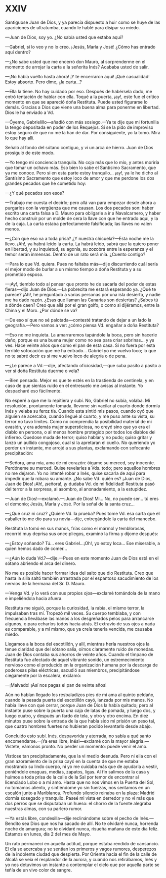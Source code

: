 # XXIV

Santiguose Juan de Dios, y ya parecía dispuesto a huir como se huye de las
apariciones de ultratumba, cuando le hablé para disipar su miedo.

—Juan de Dios, soy yo. ¿No sabía usted que estaba aquí?

—Gabriel, si lo veo y no lo creo. ¡Jesús, María y José! ¿Cómo has entrado aquí
dentro?

—¿No sabe usted que me encerró don Mauro, al sorprenderme en el momento de
arrojar la carta a la señorita Inés? Acababa usted de salir.

—¡No había vuelto hasta ahora! ¡Y te encerraron aquí! ¡Qué casualidad! Estoy
absorto. Pero dime, ¿la carta...?

—Ella la tiene. No hay cuidado por eso. Después de habérsela dado, me entró
tentación de hablar con ella. Toqué a la puerta, ¡ay!, este fue el crítico
momento en que se apareció doña Restituta. Puede usted figurarse lo demás.
Gracias a Dios que viene una buena alma para ponerme en libertad. Dios le ha
enviado a Vd.

—Óyeme, Gabrielillo—añadió con más sosiego.—Ya te dije que mi fortunilla la
tengo depositada en poder de los Requejos. Si se la pido de improviso estoy
seguro de que no me la han de dar. Por consiguiente, yo la tomo. Mira lo que
hay allí.

Señaló al fondo del sótano contiguo, y vi un arca de hierro. Juan de Dios
prosiguió de este modo.

—Yo tengo mi conciencia tranquila. No cojo más que lo mío, y antes moriría que
tomar un ochavo más. Eso bien lo sabe el Santísimo Sacramento, que ya me
conoce. Pero si en esta parte estoy tranquilo... ¡ay!, ya le he dicho al
Santísimo Sacramento que estoy loco de amor y que me perdone los dos grandes
pecados que he cometido hoy:

—¿Y qué pecados son esos?

—Trabajo me cuesta el decirlo; pero allá van para empezar desde ahora
a purgarlos con la vergüenza que me causan. Los dos pecados son: haber escrito
una carta falsa a D. Mauro para obligarle a ir a Navalcarnero, y haber hecho
construir por un molde de cera la llave con que he entrado aquí, y la de la
caja. La carta estaba perfectamente falsificada; las llaves no valen menos.

—¿Con que eso va a toda prisa? ¿Y nuestra chicuela?—Esta noche me la llevo.
¡Ah!, ya habrá leído la carta. La habrá leído, sabrá que la quiero poner en
libertad, y su inquietud, su agonía, su zozobra entre la esperanza y el temor
serán inmensas. Dentro de un rato será mía. ¿Cuento contigo?

—Para lo que Vd. quiera. Pues no faltaba más—dije discurriendo cuál sería el
mejor modo de burlar a un mismo tiempo a doña Restituta y a su prometido
esposo.

—¡Ay!, tiemblo todo al pensar que pronto he de sacarla del poder de estas
fieras—dijo Juan de Dios.—La pobrecita me estará esperando ya. ¿Qué te
parece? ¡Ah!, he preguntado a varias personas por una isla desierta, y nadie me
ha dado razón. ¿Esas que llaman las Canarias son desiertas? ¿Sabes tú a dónde
caen? Creo que allá por el gran golfo, o como si dijéramos, entre la China y el
Moro. ¿Por dónde se va?

—De eso sí que no sé palotada—contesté tratando de dejar a un lado la
geografía.—Pero vamos a ver: ¿cómo piensa Vd. engañar a doña Restituta?

—Eso no me inquieta. La amarraremos tapándole la boca, pero sin hacerle daño,
porque es una buena mujer como no sea para criar sobrinas... y ya ves. Hace
veinte años que como el pan de esta casa. Si no fuera por esta terrible
sofocación que me ha entrado... Gabriel yo me vuelvo loco; lo que no te sabré
decir es si me vuelvo loco de alegría o de pena.

—¿Le parece a Vd.—dije, afectando oficiosidad,—que suba pasito a pasito a ver
si doña Restituta duerme o vela?

—Bien pensado. Mejor es que te estés en la trastienda de centinela, y en caso
de que sientas ruido en el entresuelo me avisas al instante. Yo despacharé eso
fácilmente.

No esperé a que me lo repitiera y subí. No, Gabriel no subía, volaba. Mi
resolución, prontamente tomada, llevome sin vacilar al cuarto donde dormía Inés
y velaba su feroz tía. Cuando esta sintió mis pasos, cuando oyó que alguien se
acercaba, cuando llegué al cuarto, y me puso ante su vista, su terror no tuvo
límites. Como no comprendía la posibilidad material de mi evasión, y era además
mujer supersticiosa, no creyó sino que yo era el diablo en persona, o al menos
hombre protegido por todos los diablos del infierno. Quedose muda de terror;
quiso hablar y no pudo; quiso gritar y lanzó un aullido congojoso, cual si la
apretaran el cuello. No queriendo yo perder un instante, me arrojé a sus
plantas, exclamando con sofocante precipitación:

—Señora, ama mía, ama de mi corazón: óigame su merced, soy inocente. Perdóneme
su merced. Quise revelarles a Vds. todo; pero aquellos hombres no me dejaron.
Yo no intenté robar a Inés, quise sacarla de aquí para impedir que la robara su
amante. ¿No sabe Vd. quién es? ¡Juan de Dios, Juan de Dios! ¡Ah!, ¡señora!, ¡y
dudaba Vd. de mi fidelidad!  Restituta pasó del terror a la sorpresa, al
asombro, al anonadamiento, a la estupidez.

—Juan de Dios!—exclamó.—¡Juan de Dios! Mi... No, no puede ser... tú eres el
demonio; Jesús, María y José. Por la señal de la santa cruz...

—¿Qué cruz ni cruz? ¿Quiere Vd. la prueba? Pues tome Vd. esa carta que el
caballerito me dio para su novia—dije, entregándole la carta del mancebo.

Restituta la tomó en sus manos, frías como el mármol y temblorosas, recorrió
muy deprisa sus once pliegos, examinó la firma y díjome después:

—¿Estoy soñando? Tú... eres Gabriel...¡Oh!, yo estoy loca... Ese miserable,
a quien hemos dado de comer...

—¿Aún lo duda Vd.?—dije.—Pues en este momento Juan de Dios está en el sótano
abriendo el arca del dinero.

No me es posible hacer formar idea del salto que dio Restituta. Creo que hasta
la silla saltó también arrastrada por el espantoso sacudimiento de los nervios
de la hermana del Sr. D. Mauro.

—Venga Vd. y lo verá con sus propios ojos—exclamé tomándola de la mano
e impeliéndola hacia afuera.

Restituta me siguió, porque la curiosidad, la rabia, el mismo terror, la
impulsaban tras mí. Tropezó mil veces. Su cuerpo temblaba, y con frecuencia
llevábase las manos a los desgreñados pelos para arrancarse algunos, o para
echarlos todos hacia atrás. El extravío de sus ojos a nada es comparable,
y a mí mismo, que ya creía tenerla vencida, me causaba miedo.

Llegamos a la boca del escotillón, y allí, mientras hería nuestros ojos la
tenue claridad que del sótano salía, oímos claramente ruido de monedas. Juan de
Dios contaba sus ahorros de veinte años. Cuando el tímpano de Restituta fue
afectado de aquel vibrante sonido, un estremecimiento nervioso como el
producido en la organización humana por la descarga de poderosas pilas
eléctricas, sacudió sus miembros, precipitándose ciegamente por la escalera,
exclamó:

—¡Malvado! ¡Así nos pagas el pan de veinte años!

Aún no habían llegado los resbaladizos pies de mi ama al quinto peldaño, cuando
la pesada puerta del escotillón cayó, lanzada por mis manos. No había llave con
qué cerrar, porque Juan de Dios la había quitado; pero al instante puse sobre
la puerta una caja de latas de pomada, y luego dos, y luego cuatro, y después
un fardo de tela, y otro y otro encima. En diez minutos puse sobre la entrada
de la que había sido mi prisión un peso tal, que cuatro hombres fuertes no
hubieran podido levantarlo desde abajo.

Concluido esto subí. Inés, despavorida y aterrada, no sabía a qué santo
encomendarse.—¡Ya eres libre, Inés!—exclamé con la mayor alegría.—Vístete,
vámonos pronto. No perder un momento: puede venir el amo.

Vistiose tan precipitadamente, que la vi medio desnuda. Pero ni ella con el
gran azoramiento de la prisa cayó en la cuenta de que me estaba mostrando su
lindo cuerpo, ni yo me cuidaba más que de ayudarla a vestir, poniéndole
enaguas, medias, zapatos, ligas. Al fin salimos de la casa y huimos a toda
prisa de la calle de la Sal por temor de encontrar al licenciado Lobo o a mi
amo. Hasta que no nos vimos en la Puerta del Sol, no tomamos aliento,
y sintiéndome yo sin fuerzas, nos sentamos en un escalón junto a Mariblanca.
Profundo silencio reinaba en la plaza: Madrid dormía sosegado y tranquilo.
Paseé mi vista en derredor y no vi más que dos perros que se disputaban un
hueso: el chorro de la fuente alegraba nuestras almas, con su parlero rumor.

—Ya estás libre, condesilla—dije reclinándome sobre el pecho de Inés.—Bendito
sea Dios que nos ha sacado de allí. No te olvidaré nunca, horrenda noche de
amargura; no te olvidaré nunca, risueña mañana de este día feliz. Estamos en
lunes, día 2 del mes de Mayo.

Un rato permanecí en aquella actitud, porque estaba rendido de cansancio. El
día se acercaba y se sentían los primeros y vagos rumores, desperezos de la
indolente ciudad que despierta. Por Oriente hacia el fin de la calle de Alcalá
se veía el resplandor de la aurora, y cuando nos retirábamos, Inés y yo nos
detuvimos un instante a contemplar el cielo que por aquella parte se teñía de
un vivo color de sangre.
